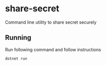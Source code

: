 # share-secret

Command line utility to share secret securely

## Running

Run following command and follow instructions
```
dotnet run
```

